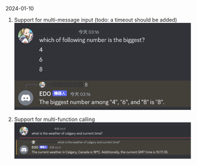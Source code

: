 2024-01-10
1. Support for multi-message input (todo: a timeout should be added)
![](z.Images/Screenshot%202024-01-10%20at%2003.16.45.png)

2. Support for multi-function calling 
![](z.Images/Screenshot%202024-01-10%20at%2003.17.49.png)

